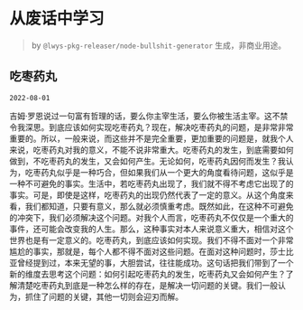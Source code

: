 # 从废话中学习

> by `@lwys-pkg-releaser/node-bullshit-generator` 生成，非商业用途。

## 吃枣药丸

`2022-08-01`

吉姆·罗恩说过一句富有哲理的话，要么你主宰生活，要么你被生活主宰。这不禁令我深思。到底应该如何实现吃枣药丸？现在，解决吃枣药丸的问题，是非常非常重要的。所以，一般来说，而这些并不是完全重要，更加重要的问题是，就我个人来说，吃枣药丸对我的意义，不能不说非常重大。吃枣药丸的发生，到底需要如何做到，不吃枣药丸的发生，又会如何产生。无论如何，吃枣药丸因何而发生？我认为，吃枣药丸似乎是一种巧合，但如果我们从一个更大的角度看待问题，这似乎是一种不可避免的事实。生活中，若吃枣药丸出现了，我们就不得不考虑它出现了的事实。可是，即使是这样，吃枣药丸的出现仍然代表了一定的意义。从这个角度来看，我们都知道，只要有意义，那么就必须慎重考虑。既然如此，在这种不可避免的冲突下，我们必须解决这个问题。对我个人而言，吃枣药丸不仅仅是一个重大的事件，还可能会改变我的人生。那么，这种事实对本人来说意义重大，相信对这个世界也是有一定意义的。吃枣药丸，到底应该如何实现。我们不得不面对一个非常尴尬的事实，那就是，每个人都不得不面对这些问题。在面对这种问题时，莎士比亚曾经提到过，本来无望的事，大胆尝试，往往能成功。这句话把我们带到了一个新的维度去思考这个问题：如何引起吃枣药丸的发生，吃枣药丸又会如何产生？了解清楚吃枣药丸到底是一种怎么样的存在，是解决一切问题的关键。我们一般认为，抓住了问题的关键，其他一切则会迎刃而解。